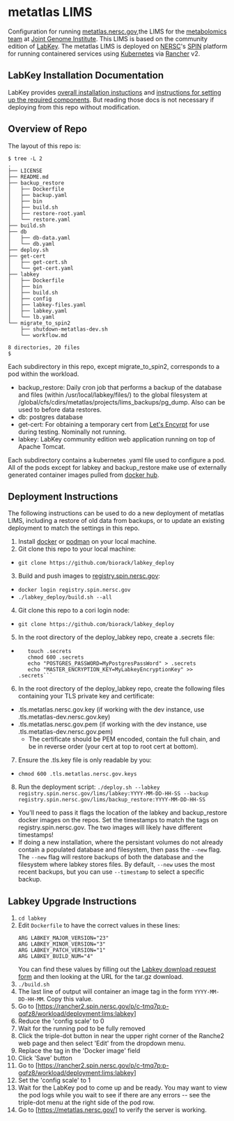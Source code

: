# metatlas LIMS
Configuration for running [metatlas.nersc.gov](https://metatlas.nersc.gov/),the LIMS for the
[metabolomics team](https://jgi.doe.gov/our-science/science-programs/metabolomics-technology/)
at [Joint Genome Institute](https://www.jgi.doe.gov/). This LIMS is based on the community 
edition of [LabKey](https://www.labkey.org/). The metatlas LIMS is deployed on
[NERSC](http://www.nersc.gov/)'s [SPIN](https://www.nersc.gov/systems/spin/)
platform for running containered services using [Kubernetes](https://kubernetes.io/) via
[Rancher](https://rancher.com/products/rancher/) v2.

## LabKey Installation Documentation

LabKey provides [overall installation instuctions](https://www.labkey.org/Documentation/wiki-page.view?name=manualInstall) and [instructions for setting up the required components](https://www.labkey.org/Documentation/wiki-page.view?name=installComponents#folder). But reading those docs is not necessary if deploying from this repo without modification.

## Overview of Repo

The layout of this repo is:

```
$ tree -L 2
.
├── LICENSE
├── README.md
├── backup_restore
│   ├── Dockerfile
│   ├── backup.yaml
│   ├── bin
│   ├── build.sh
│   ├── restore-root.yaml
│   └── restore.yaml
├── build.sh
├── db
│   ├── db-data.yaml
│   └── db.yaml
├── deploy.sh
├── get-cert
│   ├── get-cert.sh
│   └── get-cert.yaml
├── labkey
│   ├── Dockerfile
│   ├── bin
│   ├── build.sh
│   ├── config
│   ├── labkey-files.yaml
│   ├── labkey.yaml
│   └── lb.yaml
└── migrate_to_spin2
    ├── shutdown-metatlas-dev.sh
    └── workflow.md

8 directories, 20 files
$
```

Each subdirectory in this repo, except migrate_to_spin2, corresponds to a pod within the workload.
- backup_restore: Daily cron job that performs a backup of the database and files (within /usr/local/labkey/files/) to the global filesystem at /global/cfs/cdirs/metatlas/projects/lims_backups/pg_dump. Also can be used to before data restores.
- db: postgres database
- get-cert: For obtaining a temporary cert from [Let's Encyrpt](https://letsencrypt.org/) for use during testing. Nominally not running.
- labkey: LabKey community edition web application running on top of Apache Tomcat.

Each subdirectory contains a kubernetes .yaml file used to configure a pod. All of the pods except for labkey and backup_restore make use of externally generated container images pulled from [docker hub](https://www.dockerhub.com/). 

## Deployment Instructions

The following instructions can be used to do a new deployment of metatlas LIMS, including a restore of old data from backups, or to update an existing deployment to match the settings in this repo.

1. Install [docker](https://docs.docker.com/get-docker/) or [podman](https://podman.io/getting-started/installation) on your local machine.
2. Git clone this repo to your local machine:
  - `git clone https://github.com/biorack/labkey_deploy`
3. Build and push images to [registry.spin.nersc.gov](https://registry.spin.nersc.gov):
  - `docker login registry.spin.nersc.gov`
  - `./labkey_deploy/build.sh --all`
4. Git clone this repo to a cori login node:
  - `git clone https://github.com/biorack/labkey_deploy`
5. In the root directory of the deploy_labkey repo, create a .secrets file:
  - ```cd labkey_deploy
       touch .secrets
       chmod 600 .secrets
       echo "POSTGRES_PASSWORD=MyPostgresPassWord" > .secrets
       echo "MASTER_ENCRYPTION_KEY=MyLabkeyEncryptionKey" >> .secrets```
6. In the root directory of the deploy_labkey repo, create the following files containing your TLS private key and certificate:
  - .tls.metatlas.nersc.gov.key  (if working with the dev instance, use .tls.metatlas-dev.nersc.gov.key)
  - .tls.metatlas.nersc.gov.pem  (if working with the dev instance, use .tls.metatlas-dev.nersc.gov.pem)
    - The certificate should be PEM encoded, contain the full chain, and be in reverse order (your cert at top to root cert at bottom).
7. Ensure the .tls.key file is only readable by you:
  - `chmod 600 .tls.metatlas.nersc.gov.keys`
8. Run the deployment script: `./deploy.sh --labkey registry.spin.nersc.gov/lims/labkey:YYYY-MM-DD-HH-SS --backup registry.spin.nersc.gov/lims/backup_restore:YYYY-MM-DD-HH-SS`
  - You'll need to pass it flags the location of the labkey and backup_restore docker images on the repos. Set the timestamps to match the tags on registry.spin.nersc.gov. The two images will likely have different timestamps!
  - If doing a new installation, where the persistant volumes do not already contain a populated database and filesystem, then pass the `--new` flag. The `--new` flag will restore backups of both the database and the filesystem where labkey stores files. By default, `--new` uses the most recent backups, but you can use `--timestamp` to select a specific backup. 

## Labkey Upgrade Instructions

1. `cd labkey`
1. Edit `Dockerfile` to have the correct values in these lines:
   ```
   ARG LABKEY_MAJOR_VERSION="23"
   ARG LABKEY_MINOR_VERSION="3"
   ARG LABKEY_PATCH_VERSION="1"
   ARG LABKEY_BUILD_NUM="4"
   ```
   You can find these values by filling out the [Labkey download
   request form](https://www.labkey.com/download-community-edition/)
   and then looking at the URL for the tar.gz download.
1. `./build.sh`
1. The last line of output will container an image tag in the form
   `YYYY-MM-DD-HH-MM`. Copy this value.
1. Go to
   [https://rancher2.spin.nersc.gov/p/c-tmq7p:p-gqfz8/workload/deployment:lims:labkey]
1. Reduce the 'config scale' to 0
1. Wait for the running pod to be fully removed
1. Click the triple-dot button in near the upper right corner of the Ranche2
   web page and then select 'Edit' from the dropdown menu.
1. Replace the tag in the 'Docker image' field
1. Click 'Save' button
1. Go to
   [https://rancher2.spin.nersc.gov/p/c-tmq7p:p-gqfz8/workload/deployment:lims:labkey]
1. Set the 'config scale' to 1
1. Wait for the LabKey pod to come up and be ready. You may want to view the
   pod logs while you wait to see if there are any errors -- see the
   triple-dot menu at the right side of the pod row.
1. Go to [https://metatlas.nersc.gov/] to verify the server is working.

